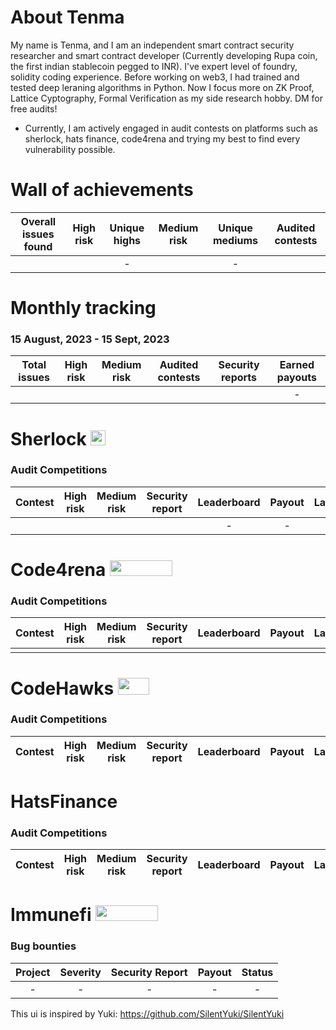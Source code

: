 # About Tenma
My name is Tenma, and I am an independent smart contract security researcher and smart contract developer (Currently developing Rupa coin, the first indian stablecoin pegged to INR). I've expert level of foundry, solidity coding experience. Before working on web3, I had trained and tested deep leraning algorithms in Python. Now I focus more on ZK Proof, Lattice Cyptography, Formal Verification as my side research hobby. DM for free audits!

- Currently, I am actively engaged in audit contests on platforms such as sherlock, hats finance, code4rena and trying my best to find every vulnerability possible.

# Wall of achievements

| Overall issues found | High risk | Unique highs | Medium risk | Unique mediums | Audited contests |
|:--:|:--:|:--:|:--:|:--:|:--:|
|  |   | - |  | - |  |

# Monthly tracking 
### 15 August, 2023 -  15 Sept, 2023 
| Total issues | High risk | Medium risk | Audited contests | Security reports | Earned payouts |
|:--:|:--:|:--:|:--:|:--:|:--:|
| |  |  |  |  | - |


# Sherlock <img src="https://audits.sherlock.xyz/_next/static/media/sherlock_logo.dc2b3290.svg" width=24 height=23.5>

### Audit Competitions
| Contest | High risk | Medium risk | Security report | Leaderboard | Payout | Language |
|:--:|:--:|:--:|:--:|:--:|:--:|:--:|
| |  |   |  | - | - |  |

# Code4rena <img src="https://code4rena.com/logos/c4-logo.svg" width=100 height=25>

### Audit Competitions
| Contest | High risk | Medium risk | Security report | Leaderboard | Payout | Language |
|:--:|:--:|:--:|:--:|:--:|:--:|:--:|
|  |  |  |  |  |  |  |




# CodeHawks <img src="https://res.cloudinary.com/droqoz7lg/image/upload/v1689080263/snhkgvtsidryjdtx0pce.png" width=50 height=27>


### Audit Competitions
| Contest | High risk | Medium risk | Security report | Leaderboard | Payout | Language |
|:--:|:--:|:--:|:--:|:--:|:--:|:--:|

# HatsFinance 
### Audit Competitions
| Contest | High risk | Medium risk | Security report | Leaderboard | Payout | Language |
|:--:|:--:|:--:|:--:|:--:|:--:|:--:|

# Immunefi <img src="https://immunefi.com/images/logo-white.svg" width=100 height=25>

### Bug bounties
| Project | Severity | Security Report | Payout | Status |
|:--:|:--:|:--:|:--:|:--:|
| - | - | - | - | - |


This ui is inspired by Yuki: https://github.com/SilentYuki/SilentYuki
